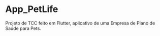 # App_PetLife
Projeto de TCC feito em Flutter, aplicativo de uma Empresa de Plano de Saúde para Pets.
